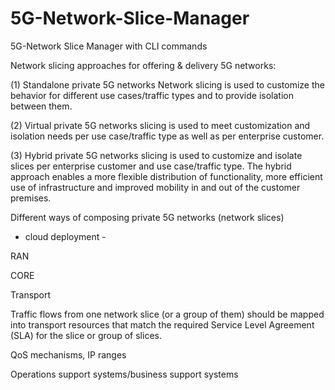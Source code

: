 # 5G-Network-Slice-Manager
5G-Network Slice Manager with CLI commands 

Network slicing approaches for offering & delivery 5G networks: 

(1) Standalone private 5G networks
Network slicing is used to customize the behavior for different use cases/traffic types and to provide isolation between them.

(2) Virtual private 5G networks
slicing is used to meet customization and isolation needs per use case/traffic type as well as per enterprise customer. 

(3) Hybrid private 5G networks
slicing is used to customize and isolate slices per enterprise customer and use case/traffic type. The hybrid approach enables a more flexible distribution of functionality, more efficient use of infrastructure and improved mobility in and out of the customer premises.

Different ways of composing private 5G networks (network slices) 

- cloud deployment - 

RAN

CORE

Transport

Traffic flows from one network slice (or a group of them) 
should be mapped into transport resources that match the required Service Level Agreement (SLA) for the slice or group of slices.

QoS mechanisms, IP ranges 

Operations support systems/business support systems
